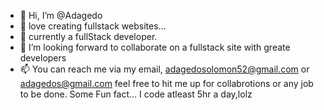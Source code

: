 - 👋 Hi, I’m @Adagedo
- 👀 love creating fullstack websites...
- 🌱 currently a fullStack developer.
- 💞️ I’m looking forward to collaborate on a fullstack site with greate developers
- 📫 You can reach me via my email, adagedosolomon52@gmail.com or adagedos@gmail.com feel free to hit me up for collabrotions or any job to be done.
Some Fun fact...
I code atleast 5hr a day,lolz
  

<!---
Adagedo/Adagedo is a ✨ special ✨ repository because its `README.md` (this file) appears on your GitHub profile.
You can click the Preview link to take a look at your changes.
--->
